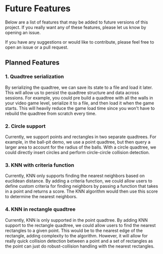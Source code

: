 # Future Features

Below are a list of features that may be added to future versions of this project. 
If you really want any of these features, please let us know by opening an issue.

If you have any suggestions or would like to contribute, please feel free to open an issue or a pull request.

## Planned Features

### 1. Quadtree serialization

By serializing the quadtree, we can save its state to a file and load it later. This will allow us to persist the quadtree structure and data across sessions. For example, you could pre build a quadtree with all the walls in your video game level, serialize it to a file, and then load it when the game starts. This will heavily reduce the game load time since you won't have to rebuild the quadtree from scratch every time.

### 2. Circle support

Currently, we support points and rectangles in two separate quadtrees.
For example, in the ball-pit demo, we use a point quadtree, but then query a larger area to account for the radius of the balls.
With a circle quadtree, we could directly insert circles and perform circle-circle collision detection.

### 3. KNN with criteria function

Currently, KNN only supports finding the nearest neighbors based on euclidean distance.
By adding a criteria function, we could allow users to define custom criteria for finding neighbors by passing a function that 
takes in a point and returns a score. The KNN algorithm would then use this score to determine the nearest neighbors.

### 4. KNN in rectangle quadtree

Currently, KNN is only supported in the point quadtree. By adding KNN support to the rectangle quadtree, we could allow users to find the nearest rectangles to a given point. This would be to the nearest edge of the rectangle, adding complexity to the algorithm.
However, it will allow for really quick collision detection between a point and a set of rectangles as the point can just do
robust-collision handling with the nearest rectangles.